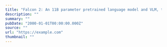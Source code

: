 ```yaml
---
title: "Falcon 2: An 11B parameter pretrained language model and VLM, trained on over 5000B tokens tokens and 11 languages"
description: ""
summary: ""
pubDate: "2000-01-01T00:00:00.000Z"
source: ""
url: "https://example.com"
thumbnail: ""
---
```


